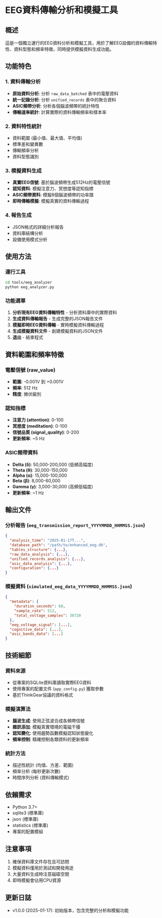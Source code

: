 # EEG資料傳輸分析和模擬工具

## 概述

這是一個獨立運行的EEG資料分析和模擬工具，用於了解EEG設備的資料傳輸特性、資料型態和頻率特徵，同時提供模擬資料生成功能。

## 功能特色

### 1. 資料傳輸分析
- **原始資料分析**: 分析 `raw_data_batched` 表中的電壓資料
- **統一記錄分析**: 分析 `unified_records` 表中的聚合資料
- **ASIC頻帶分析**: 分析各個腦波頻帶的統計特性
- **傳輸速率統計**: 計算實際的資料傳輸頻率和樣本率

### 2. 資料特性統計
- 資料範圍 (最小值、最大值、平均值)
- 標準差和變異數
- 傳輸頻率分析
- 資料型態識別

### 3. 模擬資料生成
- **真實EEG信號**: 基於腦波頻帶生成512Hz的電壓信號
- **認知資料**: 模擬注意力、冥想度等認知指標
- **ASIC頻帶資料**: 模擬8個腦波頻帶的功率譜
- **即時傳輸模擬**: 模擬真實的資料傳輸過程

### 4. 報告生成
- JSON格式的詳細分析報告
- 資料庫結構分析
- 設備使用模式分析

## 使用方法

### 運行工具
```bash
cd tools/eeg_analyzer
python eeg_analyzer.py
```

### 功能選單
1. **分析現有EEG資料傳輸特性** - 分析資料庫中的實際資料
2. **生成資料傳輸報告** - 生成完整的JSON報告文件
3. **模擬即時EEG資料傳輸** - 實時模擬資料傳輸過程
4. **生成模擬資料文件** - 創建模擬資料的JSON文件
5. **退出** - 結束程式

## 資料範圍和頻率特徵

### 電壓信號 (raw_value)
- **範圍**: -0.001V 到 +0.001V
- **頻率**: 512 Hz
- **精度**: 微伏級別

### 認知指標
- **注意力 (attention)**: 0-100
- **冥想度 (meditation)**: 0-100
- **信號品質 (signal_quality)**: 0-200
- **更新頻率**: ~5 Hz

### ASIC頻帶資料
- **Delta (δ)**: 50,000-200,000 (低頻高幅度)
- **Theta (θ)**: 30,000-150,000
- **Alpha (α)**: 15,000-100,000
- **Beta (β)**: 8,000-60,000
- **Gamma (γ)**: 3,000-30,000 (高頻低幅度)
- **更新頻率**: ~1 Hz

## 輸出文件

### 分析報告 (`eeg_transmission_report_YYYYMMDD_HHMMSS.json`)
```json
{
  "analysis_time": "2025-01-17T...",
  "database_path": "/path/to/enhanced_eeg.db",
  "tables_structure": {...},
  "raw_data_analysis": {...},
  "unified_records_analysis": {...},
  "asic_data_analysis": {...},
  "configuration": {...}
}
```

### 模擬資料 (`simulated_eeg_data_YYYYMMDD_HHMMSS.json`)
```json
{
  "metadata": {
    "duration_seconds": 60,
    "sample_rate": 512,
    "total_voltage_samples": 30720
  },
  "eeg_voltage_signal": [...],
  "cognitive_data": [...],
  "asic_bands_data": [...]
}
```

## 技術細節

### 資料來源
- 從專案的SQLite資料庫讀取實際EEG資料
- 使用專案的配置文件 (`app_config.py`) 獲取參數
- 基於ThinkGear協議的資料格式

### 模擬演算法
- **腦波生成**: 使用正弦波合成各頻帶信號
- **雜訊添加**: 模擬真實環境的電磁干擾
- **認知變化**: 使用趨勢函數模擬認知狀態變化
- **頻率控制**: 精確控制各類資料的更新頻率

### 統計方法
- 描述性統計 (均值、方差、範圍)
- 頻率分析 (每秒更新次數)
- 時間序列分析 (資料傳輸模式)

## 依賴需求

- Python 3.7+
- sqlite3 (標準庫)
- json (標準庫)
- statistics (標準庫)
- 專案的配置模組

## 注意事項

1. 確保資料庫文件存在且可訪問
2. 模擬資料僅用於測試和開發用途
3. 大量資料生成時注意磁碟空間
4. 即時模擬會佔用CPU資源

## 更新日誌

- v1.0.0 (2025-01-17): 初始版本，包含完整的分析和模擬功能